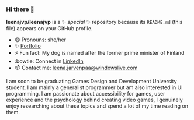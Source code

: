 ### Hi there 👋

**leenajvp/leenajvp** is a ✨ _special_ ✨ repository because its `README.md` (this file) appears on your GitHub profile.

- 😄 Pronouns: she/her
-  :sparkles: [Portfolio](https://www.leenajvp.co.uk/) 
- ⚡ Fun fact: My dog is named after the former prime minister of Finland
- :bowtie: Connect in [LinkedIn](https://www.linkedin.com/in/leenaj10/)
-  :mailbox: Contact me: leena.jarvenpaa@windowslive.com

I am soon to be graduating Games Design and Development University student. I am mainly a generalist programmer but am also interested in UI programming. I am passionate about accessibility for games, user experience and the psychology behind creating video games, I genuinely enjoy researching about these topics and spend a lot of my time reading on them. 
